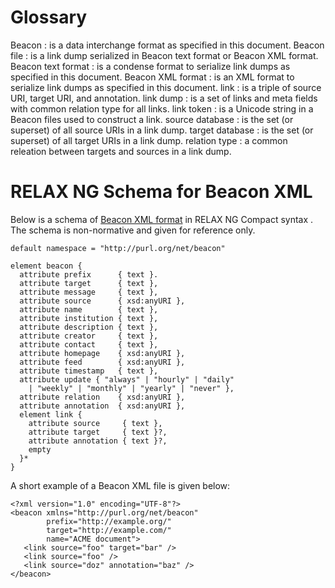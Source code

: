 # Glossary

Beacon
  : is a data interchange format as specified in this document.
Beacon file
  : is a link dump serialized in Beacon text format or Beacon XML format.
Beacon text format
  : is a condense format to serialize link dumps as specified in this document. 
Beacon XML format
  : is an XML format to serialize link dumps as specified in this document. 
link
  : is a triple of source URI, target URI, and annotation.
link dump
  : is a set of links and meta fields with common relation type for all links.
link token
  : is a Unicode string in a Beacon files used to construct a link.
source database
  : is the set (or superset) of all source URIs in a link dump.
target database
  : is the set (or superset) of all target URIs in a link dump.
relation type
  : a common releation between targets and sources in a link dump.

# RELAX NG Schema for Beacon XML

Below is a schema of [Beacon XML format](#beacon-xml-format) in RELAX NG Compact
syntax [](#RELAX-NGC). The schema is non-normative and given for reference
only.

    default namespace = "http://purl.org/net/beacon"

	element beacon {
	  attribute prefix      { text }.
	  attribute target      { text },
	  attribute message     { text },
	  attribute source      { xsd:anyURI },
      attribute name        { text },
	  attribute institution { text },
	  attribute description { text },
	  attribute creator     { text },
	  attribute contact     { text },
	  attribute homepage    { xsd:anyURI },
	  attribute feed        { xsd:anyURI },
	  attribute timestamp   { text },
	  attribute update { "always" | "hourly" | "daily" 
	    | "weekly" | "monthly" | "yearly" | "never" },
	  attribute relation    { xsd:anyURI },
	  attribute annotation  { xsd:anyURI },
	  element link {
	    attribute source     { text },
		attribute target     { text }?,
		attribute annotation { text }?,
	    empty
	  }*
	}

A short example of a Beacon XML file is given below:

    <?xml version="1.0" encoding="UTF-8"?>
    <beacon xmlns="http://purl.org/net/beacon" 
            prefix="http://example.org/"
            target="http://example.com/"
			name="ACME document">
       <link source="foo" target="bar" />
       <link source="foo" />
       <link source="doz" annotation="baz" />
    </beacon>

